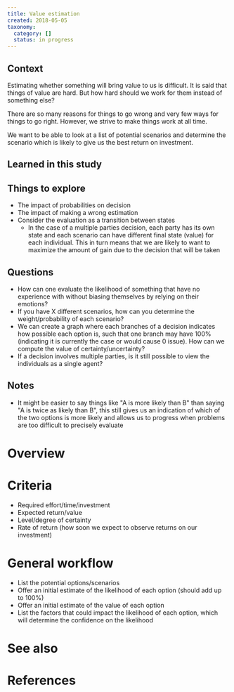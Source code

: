 ```yaml
---
title: Value estimation
created: 2018-05-05
taxonomy:
  category: []
  status: in progress
---
```


## Context
Estimating whether something will bring value to us is difficult. It is said that things of value are hard. But how hard should we work for them instead of something else?

There are so many reasons for things to go wrong and very few ways for things to go right. However, we strive to make things work at all time.

We want to be able to look at a list of potential scenarios and determine the scenario which is likely to give us the best return on investment.

## Learned in this study

## Things to explore
* The impact of probabilities on decision
* The impact of making a wrong estimation
* Consider the evaluation as a transition between states
	* In the case of a multiple parties decision, each party has its own state and each scenario can have different final state (value) for each individual. This in turn means that we are likely to want to maximize the amount of gain due to the decision that will be taken

## Questions
* How can one evaluate the likelihood of something that have no experience with without biasing themselves by relying on their emotions?
* If you have X different scenarios, how can you determine the weight/probability of each scenario?
* We can create a graph where each branches of a decision indicates how possible each option is, such that one branch may have 100% (indicating it is currently the case or would cause 0 issue). How can we compute the value of certainty/uncertainty?
* If a decision involves multiple parties, is it still possible to view the individuals as a single agent?

## Notes
* It might be easier to say things like "A is more likely than B" than saying "A is twice as likely than B", this still gives us an indication of which of the two options is more likely and allows us to progress when problems are too difficult to precisely evaluate

# Overview

# Criteria
* Required effort/time/investment
* Expected return/value
* Level/degree of certainty
* Rate of return (how soon we expect to observe returns on our investment)

# General workflow
* List the potential options/scenarios
* Offer an initial estimate of the likelihood of each option (should add up to 100%)
* Offer an initial estimate of the value of each option
* List the factors that could impact the likelihood of each option, which will determine the confidence on the likelihood

# See also

# References
